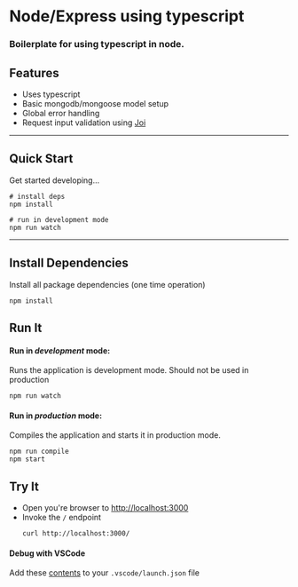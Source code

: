 # Node/Express using typescript

### Boilerplate for using typescript in node. 

## Features
* Uses typescript
* Basic mongodb/mongoose model setup
* Global error handling
* Request input validation using [Joi](https://github.com/hapijs/joi)
_ _ _ _

## Quick Start

Get started developing...

```shell
# install deps
npm install

# run in development mode
npm run watch

```

---

## Install Dependencies

Install all package dependencies (one time operation)

```shell
npm install
```

## Run It
#### Run in *development* mode:
Runs the application is development mode. Should not be used in production

```shell
npm run watch
```


#### Run in *production* mode:

Compiles the application and starts it in production mode.

```shell
npm run compile
npm start
```


## Try It
* Open you're browser to [http://localhost:3000](http://localhost:3000)
* Invoke the `/` endpoint 
  ```shell
  curl http://localhost:3000/
  ```


#### Debug with VSCode

Add these [contents](https://github.com/thecodearcher/node-typescript/blob/master/.vscode/launch.json) to your `.vscode/launch.json` file
